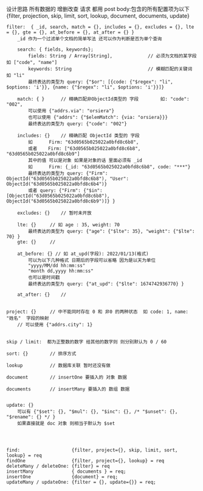 设计思路 所有数据的 增删改查 请求 都用 post
body:包含的所有配置项为以下  {filter, projection, skip, limit, sort, lookup, document, documents, update}

    filter:  { _id, search, match = {}, includes = {}, excludes = {}, lte = {}, gte = {}, at_before = {}, at_after = {} }
        _id 作为一个过滤单个文档的简单写法 还可以作为判断是否为单个查询

        search: { fields, keywords};
            fields: String / Array[String],             // 必须为文档的某字段 如 ["code", "name"]
            keywords: String                            // 模糊匹配的关键词        如 "li"
            最终表达的类型为 query: {"$or": [{code: {"$regex": "li", $options: 'i'}}, {name: {"$regex": "li", $options: 'i'}}]}

        match: { }      // 精确匹配非ObjectId类型的 字段        如: "code": "002", 
            可以使用 {"addrs.via": "orsiera"}
            也可以使用 {"addrs": {"$elemMatch": {via: "orsiera}}}
            最终表达的类型为 query: {"code": "002"}

        includes: {}    // 精确匹配 ObjectId 类型的 字段    
            如      Firm: "63d0565b025022a0bfd8c6b8", 
            或者    Firm: ["63d0565b025022a0bfd8c6b8", "63d0565b025022a0bfd8c6b9"]
            其中的值 可以是对象 如果是对象的话 里面必须有 _id
            如      Firm: {_id: "63d0565b025022a0bfd8c6b8", code: "***"}
            最终表达的类型为 query: {"Firm": ObjectId("63d0565b025022a0bfd8c6b8"), "User": ObjectId("63d0565b025022a0bfd8c6b4")}
            或者 query: {"Firm": {"$in": [ObjectId("63d0565b025022a0bfd8c6b8"), ObjectId("63d0565b025022a0bfd8c6b9")]} }

        excludes: {}    // 暂时未开放

        lte: {}     // 如 age : 35, weight: 70
            最终表达的类型为 query: {"age": {"$lte": 35}, "weight": {"$lte": 70} }
        gte: {}     // 

        at_before: {} // 如 at_upd(字段): 2022/01/13(格式) 
            可以为以下几种格式 日期后的字段可以省略 因为是以天为单位
            "yyyy/MM/dd hh:mm:ss"
            "month dd,yyyy hh:mm:ss"
            也可以是时间戳
            最终表达的类型为 query: {"at_upd": {"$lte": 1674742936770} }

        at_after: {}    //


    project: {}     // 中不能同时存在 0 和 非0 的两种状态  如 code: 1, name: "姓名"  字段的映射
        // 可以使用 {"addrs.city": 1}


    skip / limit:  都为正整数的数字 给其他的数字则 则分别默认为 0 / 60
    
    sort: {}        // 排序方式 
    
    lookup          // 数据库关联 暂时还没有做

    document        // insertOne 要插入的 对象 数据

    documents       // insertMany 要插入的 数组 数据


    update: {}
        可以有 {"$set": {}, "$mul": {}, "$inc": {}, /* "$unset": {}, "$rename": {} */ }
        如果直接就是 doc 对象 则相当于默认为 $set




    find:                   {filter, project={}, skip, limit, sort, lookup} = req
    findOne                 {filter, project={}, lookup} = req
    deleteMany / deleteOne: {filter} = req
    insertMany              { documents } = req;
    insertOne               {document} = req;
    updateMany / updateOne: {filter = {}, update={}} = req;
